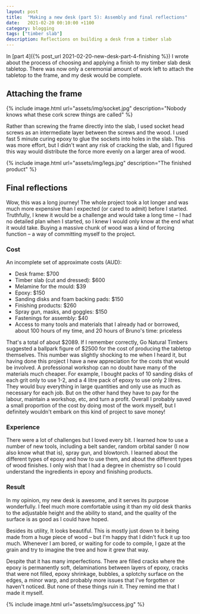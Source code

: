 ```yaml
---
layout: post
title:  "Making a new desk (part 5): Assembly and final reflections"
date:   2021-02-20 00:10:00 +1100
category: blogging
tags: ["timber slab"]
description: Reflections on building a desk from a timber slab
---
```


In [part 4]({% post_url 2021-02-20-new-desk-part-4-finishing %}) I wrote about the process of choosing and applying a finish to my timber slab desk tabletop. There was now only a ceremonial amount of work left to attach the tabletop to the frame, and my desk would be complete.

## Attaching the frame

{% include image.html url="assets/img/socket.jpg" description="Nobody knows what these cork screw things are called" %}


Rather than screwing the frame directly into the slab, I used socket head screws as an intermediate layer between the screws and the wood. I used fast 5 minute curing epoxy to glue the sockets into holes in the slab. This was more effort, but I didn't want any risk of cracking the slab, and I figured this way would distribute the force more evenly on a larger area of wood.

{% include image.html url="assets/img/legs.jpg" description="The finished product" %}

## Final reflections

Wow, this was a long journey! The whole project took a lot longer and was much more expensive than I expected (or cared to admit) before I started. Truthfully, I knew it would be a challenge and would take a long time &ndash; I had no detailed plan when I started, so I knew I would only know at the end what it would take. Buying a massive chunk of wood was a kind of forcing function &ndash; a way of committing myself to the project.

### Cost

An incomplete set of approximate costs (AUD):
 - Desk frame: $700
 - Timber slab (cut and dressed): $600
 - Melamine for the mould: $39
 - Epoxy: $150
 - Sanding disks and foam backing pads: $150
 - Finishing products: $260
 - Spray gun, masks, and goggles: $150
 - Fastenings for assembly: $40
 - Access to many tools and materials that I already had or borrowed, about 100 hours of my time, and 20 hours of Bruno's time: priceless

That's a total of about $2089. If I remember correctly, Go Natural Timbers suggested a ballpark figure of $2500 for the cost of producing the tabletop themselves. This number was slightly shocking to me when I heard it, but having done this project I have a new appreciation for the costs that would be involved. A professional workshop can no doubt have many of the materials much cheaper. For example, I bought packs of 10 sanding disks of each grit only to use 1-2, and a 4 litre pack of epoxy to use only 2 litres. They would buy everything in large quantities and only use as much as necessary for each job. But on the other hand they have to pay for the labour, maintain a workshop, etc, and turn a profit. Overall I probably saved a small proportion of the cost by doing most of the work myself, but I definitely wouldn't embark on this kind of project to save money!

### Experience

There were a lot of challenges but I loved every bit. I learned how to use a number of new tools, including a belt sander, random orbital sander (I now also know what that is), spray gun, and blowtorch. I learned about the different types of epoxy and how to use them, and about the different types of wood finishes. I only wish that I had a degree in chemistry so I could understand the ingredients in epoxy and finishing products.

### Result

In my opinion, my new desk is awesome, and it serves its purpose wonderfully. I feel much more comfortable using it than my old desk thanks to the adjustable height and the ability to stand, and the quality of the surface is as good as I could have hoped.

Besides its utility, It looks beautiful. This is mostly just down to it being made from a huge piece of wood &ndash; but I'm happy that I didn't fuck it up too much. Whenever I am bored, or waiting for code to compile, I gaze at the grain and try to imagine the tree and how it grew that way.

Despite that it has many imperfections. There are filled cracks where the epoxy is permanently soft, delaminations between layers of epoxy, cracks that were not filled, epoxy shrinkage, bubbles, a splotchy surface on the edges, a minor warp, and probably more issues that I've forgotten or haven't noticed. But none of these things ruin it. They remind me that I made it myself.

{% include image.html url="assets/img/success.jpg" %}
